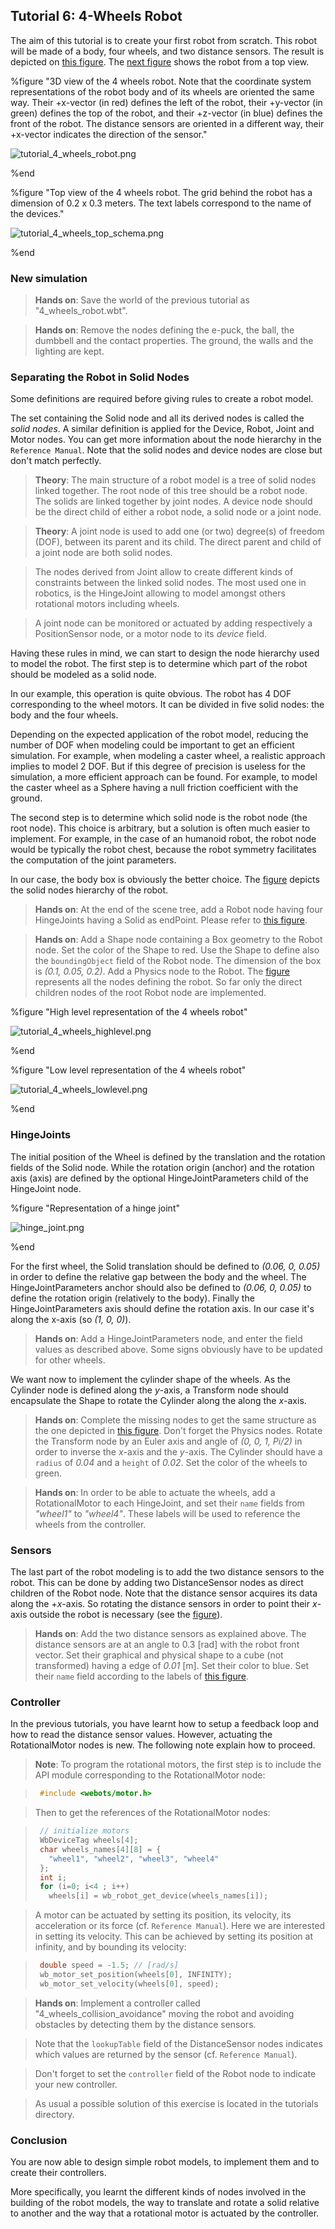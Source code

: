 ## Tutorial 6: 4-Wheels Robot

The aim of this tutorial is to create your first robot from scratch.
This robot will be made of a body, four wheels, and two distance sensors.
The result is depicted on [this figure](#3d-view-of-the-4-wheels-robot-note-that-the-coordinate-system-representations-of-the-robot-body-and-of-its-wheels-are-oriented-the-same-way-their-px-vector-in-red-defines-the-left-of-the-robot-their-py-vector-in-green-defines-the-top-of-the-robot-and-their-pz-vector-in-blue-defines-the-front-of-the-robot-the-distance-sensors-are-oriented-in-a-different-way-their-px-vector-indicates-the-direction-of-the-sensor).
The [next figure](#top-view-of-the-4-wheels-robot-the-grid-behind-the-robot-has-a-dimension-of-0-2-x-0-3-meters-the-text-labels-correspond-to-the-name-of-the-devices) shows the robot from a top view.

%figure "3D view of the 4 wheels robot. Note that the coordinate system representations of the robot body and of its wheels are oriented the same way. Their +x-vector (in red) defines the left of the robot, their +y-vector (in green) defines the top of the robot, and their +z-vector (in blue) defines the front of the robot. The distance sensors are oriented in a different way, their +x-vector indicates the direction of the sensor."

![tutorial_4_wheels_robot.png](images/tutorial_4_wheels_robot.png)

%end

%figure "Top view of the 4 wheels robot. The grid behind the robot has a dimension of 0.2 x 0.3 meters. The text labels correspond to the name of the devices."

![tutorial_4_wheels_top_schema.png](images/tutorial_4_wheels_top_schema.png)

%end

### New simulation

> **Hands on**: Save the world of the previous tutorial as "4\_wheels\_robot.wbt".

<!-- -->

> **Hands on**: Remove the nodes defining the e-puck, the ball, the dumbbell and the contact properties.
The ground, the walls and the lighting are kept.

### Separating the Robot in Solid Nodes

Some definitions are required before giving rules to create a robot model.

The set containing the Solid node and all its derived nodes is called the *solid nodes*.
A similar definition is applied for the Device, Robot, Joint and Motor nodes.
You can get more information about the node hierarchy in the `Reference Manual`.
Note that the solid nodes and device nodes are close but don't match perfectly.

> **Theory**: The main structure of a robot model is a tree of solid nodes linked together.
The root node of this tree should be a robot node.
The solids are linked together by joint nodes.
A device node should be the direct child of either a robot node, a solid node or a joint node.

<!-- -->

> **Theory**: A joint node is used to add one (or two) degree(s) of freedom (DOF), between its parent and its child.
The direct parent and child of a joint node are both solid nodes.

> The nodes derived from Joint allow to create different kinds of constraints between the linked solid nodes.
The most used one in robotics, is the HingeJoint allowing to model amongst others rotational motors including wheels.

> A joint node can be monitored or actuated by adding respectively a PositionSensor node, or a motor node to its *device* field.

Having these rules in mind, we can start to design the node hierarchy used to model the robot.
The first step is to determine which part of the robot should be modeled as a solid node.

In our example, this operation is quite obvious.
The robot has 4 DOF corresponding to the wheel motors.
It can be divided in five solid nodes: the body and the four wheels.

Depending on the expected application of the robot model, reducing the number of DOF when modeling could be important to get an efficient simulation.
For example, when modeling a caster wheel, a realistic approach implies to model 2 DOF.
But if this degree of precision is useless for the simulation, a more efficient approach can be found.
For example, to model the caster wheel as a Sphere having a null friction coefficient with the ground.

The second step is to determine which solid node is the robot node (the root node).
This choice is arbitrary, but a solution is often much easier to implement.
For example, in the case of an humanoid robot, the robot node would be typically the robot chest, because the robot symmetry facilitates the computation of the joint parameters.

In our case, the body box is obviously the better choice.
The [figure](#high-level-representation-of-the-4-wheels-robot) depicts the solid nodes hierarchy of the robot.

> **Hands on**: At the end of the scene tree, add a Robot node having four HingeJoints having a Solid as endPoint.
Please refer to [this figure](#high-level-representation-of-the-4-wheels-robot).

<!-- -->

> **Hands on**: Add a Shape node containing a Box geometry to the Robot node.
Set the color of the Shape to red.
Use the Shape to define also the `boundingObject` field of the Robot node.
The dimension of the box is *(0.1, 0.05, 0.2)*.
Add a Physics node to the Robot.
The [figure](#low-level-representation-of-the-4-wheels-robot) represents all the nodes defining the robot.
So far only the direct children nodes of the root Robot node are implemented.

%figure "High level representation of the 4 wheels robot"

![tutorial_4_wheels_highlevel.png](images/tutorial_4_wheels_highlevel.png)

%end

%figure "Low level representation of the 4 wheels robot"

![tutorial_4_wheels_lowlevel.png](images/tutorial_4_wheels_lowlevel.png)

%end

### HingeJoints

The initial position of the Wheel is defined by the translation and the rotation fields of the Solid node.
While the rotation origin (anchor) and the rotation axis (axis) are defined by the optional HingeJointParameters child of the HingeJoint node.

%figure "Representation of a hinge joint"

![hinge_joint.png](images/hinge_joint.png)

%end

For the first wheel, the Solid translation should be defined to *(0.06, 0, 0.05)* in order to define the relative gap between the body and the wheel.
The HingeJointParameters anchor should also be defined to *(0.06, 0, 0.05)* to define the rotation origin (relatively to the body).
Finally the HingeJointParameters axis should define the rotation axis.
In our case it's along the x-axis (so *(1, 0, 0)*).

> **Hands on**: Add a HingeJointParameters node, and enter the field values as described above.
Some signs obviously have to be updated for other wheels.

We want now to implement the cylinder shape of the wheels.
As the Cylinder node is defined along the *y*-axis, a Transform node should encapsulate the Shape to rotate the Cylinder along the along the *x*-axis.

> **Hands on**: Complete the missing nodes to get the same structure as the one depicted in [this figure](#low-level-representation-of-the-4-wheels-robot).
Don't forget the Physics nodes.
Rotate the Transform node by an Euler axis and angle of *(0, 0, 1, Pi/2)* in order to inverse the *x*-axis and the *y*-axis.
The Cylinder should have a `radius` of *0.04* and a `height` of *0.02*.
Set the color of the wheels to green.

<!-- -->

> **Hands on**: In order to be able to actuate the wheels, add a RotationalMotor to each HingeJoint, and set their `name` fields from *"wheel1"* to *"wheel4"*.
These labels will be used to reference the wheels from the controller.

### Sensors

The last part of the robot modeling is to add the two distance sensors to the robot.
This can be done by adding two DistanceSensor nodes as direct children of the Robot node.
Note that the distance sensor acquires its data along the +*x*-axis.
So rotating the distance sensors in order to point their *x*-axis outside the robot is necessary (see the [figure](#top-view-of-the-4-wheels-robot-the-grid-behind-the-robot-has-a-dimension-of-0-2-x-0-3-meters-the-text-labels-correspond-to-the-name-of-the-devices)).

> **Hands on**: Add the two distance sensors as explained above.
The distance sensors are at an angle to 0.3 [rad] with the robot front vector.
Set their graphical and physical shape to a cube (not transformed) having a edge of *0.01* [m].
Set their color to blue.
Set their `name` field according to the labels of [this figure](#top-view-of-the-4-wheels-robot-the-grid-behind-the-robot-has-a-dimension-of-0-2-x-0-3-meters-the-text-labels-correspond-to-the-name-of-the-devices).

### Controller

In the previous tutorials, you have learnt how to setup a feedback loop and how to read the distance sensor values.
However, actuating the RotationalMotor nodes is new.
The following note explain how to proceed.

> **Note**: To program the rotational motors, the first step is to include the API module corresponding to the RotationalMotor node:

> ```c
>  #include <webots/motor.h>
> ```

> Then to get the references of the RotationalMotor nodes:

> ```c
>  // initialize motors
>  WbDeviceTag wheels[4];
>  char wheels_names[4][8] = {
>    "wheel1", "wheel2", "wheel3", "wheel4"
>  };
>  int i;
>  for (i=0; i<4 ; i++)
>    wheels[i] = wb_robot_get_device(wheels_names[i]);
> ```

> A motor can be actuated by setting its position, its velocity, its acceleration or its force (cf.
`Reference Manual`).
Here we are interested in setting its velocity.
This can be achieved by setting its position at infinity, and by bounding its velocity:

> ```c
>  double speed = -1.5; // [rad/s]
>  wb_motor_set_position(wheels[0], INFINITY);
>  wb_motor_set_velocity(wheels[0], speed);
> ```

<!-- -->

> **Hands on**: Implement a controller called "4\_wheels\_collision\_avoidance" moving the robot and avoiding obstacles by detecting them by the distance sensors.

> Note that the `lookupTable` field of the DistanceSensor nodes indicates which values are returned by the sensor (cf.
`Reference Manual`).

> Don't forget to set the `controller` field of the Robot node to indicate your new controller.

> As usual a possible solution of this exercise is located in the tutorials directory.

### Conclusion

You are now able to design simple robot models, to implement them and to create their controllers.

More specifically, you learnt the different kinds of nodes involved in the building of the robot models, the way to translate and rotate a solid relative to another and the way that a rotational motor is actuated by the controller.
